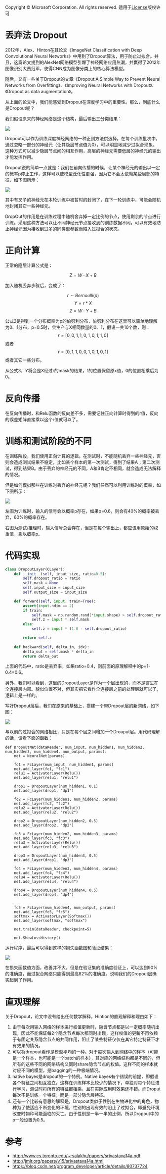 Copyright © Microsoft Corporation. All rights reserved.
  适用于[License](https://github.com/Microsoft/ai-edu/blob/master/LICENSE.md)版权许可

# 丢弃法 Dropout

2012年，Alex、Hinton在其论文《ImageNet Classification with Deep Convolutional Neural Networks》中用到了Dropout算法，用于防止过拟合。并且，这篇论文提到的AlexNet网络模型引爆了神经网络应用热潮，并赢得了2012年图像识别大赛冠军，使得CNN成为图像分类上的核心算法模型。

随后，又有一些关于Dropout的文章《Dropout:A Simple Way to Prevent Neural Networks from Overfitting》、《Improving Neural Networks with Dropout》、《Dropout as data augmentation》。

从上面的论文中，我们能感受到Dropout在深度学习中的重要性。那么，到底什么是Dropout呢？

我们假设原来的神经网络是这个结构，最后输出三分类结果：

<img src=".\Images\16\dropout1.png">

Dropout可以作为训练深度神经网络的一种正则方法供选择。在每个训练批次中，通过忽略一部分的神经元（让其隐层节点值为0），可以明显地减少过拟合现象。这种方式可以减少隐层节点间的相互作用，高层的神经元需要低层的神经元的输出才能发挥作用。

Dropout说的简单一点就是：我们在前向传播的时候，让某个神经元的输出以一定的概率p停止工作，这样可以使模型泛化性更强，因为它不会太依赖某些局部的特征，如下图所示：

<img src=".\Images\16\dropout2.png">

其中有叉子的神经元在本轮训练中被暂时的封闭了，在下一轮训练中，可能会随机地封闭其它一些神经元。

DropOut的作用是在训练过程中随机舍弃掉一定比例的节点，使用剩余的节点进行训练。采用这种方法可以让不同神经元节点接收到的训练数据不同，可以有效地防止神经元因为接收到过多的同类型参数而陷入过拟合的状态。


# 正向计算

正常的隐层计算公式是：

$$
Z = W \cdot X + B \tag{1}
$$

加入随机丢弃步骤后，变成了：

$$
r \sim Bernoulli(p) \tag{2}
$$
$$Y = r * X \tag{3}$$
$$Z = W \cdot Y + B \tag{4}
$$

公式2是得到一个分布概率为p的伯努利分布，伯努利分布在这里可以简单地理解为0、1分布，p=0.5时，会生产与X相同数量的0、1，假设一共10个数，则：
$$
r=[0,0,1,1,0,1,0,1,1,0]
$$
或者
$$r=[0,1,1,0,0,1,0,1,0,1]
$$
或者其它一些分布。

从公式3，Y将会是X经过r的mask的结果，1的位置保留原x值，0的位置相乘后为0。

# 反向传播

在反向传播时，和Relu函数的反向差不多，需要记住正向计算时得到的r值，反向的误差矩阵直接乘以这个r值就可以了。

# 训练和测试阶段的不同

在训练阶段，我们使用正向计算的逻辑。在测试时，不能随机丢弃一些神经元，否则会造成测试结果不稳定，比如某个样本的第一次测试，得到了结果A；第二次测试，得到结果B。由于丢弃的神经元的不同，A和B肯定不相同，就会造成无法解释的情况。

但是如何模拟那些在训练时丢弃的神经元呢？我们任然可以利用训练时的概率，如下图所示：

<img src=".\Images\16\dropout3.png">

左图为训练时，输入的信号会以概率p存在，如果p=0.6，则会有40%的概率被丢弃，60%的概率存在。

右图为测试/推理时，输入信号总会存在，但是在每个输出上，都应该用原始的权重值，乘以概率p。

# 代码实现

```Python
class DropoutLayer(CLayer):
    def __init__(self, input_size, ratio=0.5):
        self.dropout_ratio = ratio
        self.mask = None
        self.input_size = input_size
        self.output_size = input_size

    def forward(self, input, train=True):
        assert(input.ndim == 2)
        if train:
            self.mask = np.random.rand(*input.shape) > self.dropout_ratio
            self.z = input * self.mask
        else:
            self.z = input * (1.0 - self.dropout_ratio)

        return self.z
       
    def backward(self, delta_in, idx):
        delta_out = self.mask * delta_in
        return delta_out
```

上面的代码中，ratio是丢弃率，如果ratio=0.4，则前面的原理解释中的p=1-0.4=0.6。

另外，我们可以看到，这里的DropoutLayer是作为一个层出现的，而不是寄生在全连接层内部。貌似位置不对，但其实把它看作全连接层之前的处理层就可以了，逻辑上是一样的。

写好Dropout层后，我们在原来的基础上，搭建一个带Dropout层的新网络，如下图：

<img src=".\Images\16\dropout5.png">

与以前的过拟合的网络相比，只是在每个层之间增加一个Drouput层。用代码理解的话，请看下面的函数：

```
def DropoutNet(dataReader, num_input, num_hidden1, num_hidden2, num_hidden3, num_hidden4, num_output, params):
    net = NeuralNet(params)

    fc1 = FcLayer(num_input, num_hidden1, params)
    net.add_layer(fc1, "fc1")
    relu1 = ActivatorLayer(Relu())
    net.add_layer(relu1, "relu1")
    
    drop1 = DropoutLayer(num_hidden1, 0.1)
    net.add_layer(drop1, "dp1")
    
    fc2 = FcLayer(num_hidden1, num_hidden2, params)
    net.add_layer(fc2, "fc2")
    relu2 = ActivatorLayer(Relu())
    net.add_layer(relu2, "relu2")
    
    drop2 = DropoutLayer(num_hidden2, 0.5)
    net.add_layer(drop2, "dp2")
    
    fc3 = FcLayer(num_hidden2, num_hidden3, params)
    net.add_layer(fc3, "fc3")
    relu3 = ActivatorLayer(Relu())
    net.add_layer(relu3, "relu3")
    
    drop3 = DropoutLayer(num_hidden3, 0.5)
    net.add_layer(drop1, "dp3")
    
    fc4 = FcLayer(num_hidden3, num_hidden4, params)
    net.add_layer(fc4, "fc4")
    relu4 = ActivatorLayer(Relu())
    net.add_layer(relu4, "relu4")
    
    drop4 = DropoutLayer(num_hidden4, 0.5)
    net.add_layer(drop4, "dp4")
    

    fc5 = FcLayer(num_hidden4, num_output, params)
    net.add_layer(fc5, "fc5")
    softmax = ActivatorLayer(Softmax())
    net.add_layer(softmax, "softmax")

    net.train(dataReader, checkpoint=5)
    
    net.ShowLossHistory()
```

运行程序，最后可以得到这样的损失函数图和验证结果：

<img src=".\Images\16\dropout4.png">

在损失函数值方面，改善并不大。但是在验证集的准确度验证上，可以达到90%的准确度，而过拟合网络只能得到最高82%的准确度。说明我们的Dropout层确实起到了作用。


# 直观理解

关于Dropout，论文中没有给出任何数学解释，Hintion的直观解释和理由如下：
1. 由于每次用输入网络的样本进行权值更新时，隐含节点都是以一定概率随机出现，因此不能保证每2个隐含节点每次都同时出现，这样权值的更新不再依赖于有固定关系隐含节点的共同作用，阻止了某些特征仅仅在其它特定特征下才有效果的情况。
2. 可以将dropout看作是模型平均的一种。对于每次输入到网络中的样本（可能是一个样本，也可能是一个batch的样本），其对应的网络结构都是不同的，但所有的这些不同的网络结构又同时share隐含节点的权值。这样不同的样本就对应不同的模型，是bagging的一种极端情况。
3. native bayes是dropout的一个特例。Native bayes有个错误的前提，即假设各个特征之间相互独立，这样在训练样本比较少的情况下，单独对每个特征进行学习，测试时将所有的特征都相乘，且在实际应用时效果还不错。而Droput每次不是训练一个特征，而是一部分隐含层特征。
4. 还有一个比较有意思的解释是，Dropout类似于性别在生物进化中的角色，物种为了使适应不断变化的环境，性别的出现有效的阻止了过拟合，即避免环境改变时物种可能面临的灭亡。由于性别是一半一半的比例，所以Dropout中的p一般设置为0.5。

# 参考

- http://www.cs.toronto.edu/~rsalakhu/papers/srivastava14a.pdf
- http://jmlr.org/papers/v15/srivastava14a.html
- https://blog.csdn.net/program_developer/article/details/80737724

